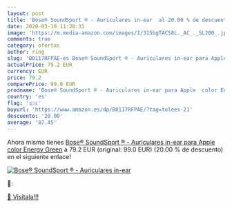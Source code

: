 ```yaml
---
layout: post
title: 'Bose® SoundSport ® - Auriculares in-ear  al 20.00 % de descuento'
date: 2020-03-10 11:28:31
image: 'https://m.media-amazon.com/images/I/315bgTACS8L._AC_._SL200_.jpg'
comments: true
category: ofertas
author: ring
slug: 'B0117RFPAE-es Bose® SoundSport ® - Auriculares in-ear para Apple  color Energy Green'
actualPrice: 79.2 EUR
currency: EUR
price: 79.2
comparePrice: 99.0 EUR
prodname: 'Bose® SoundSport ® - Auriculares in-ear para Apple  color Energy Green'
country: 'es'
flag: '🇪🇸'
buyurl: 'https://www.amazon.es/dp/B0117RFPAE/?tag=tolees-21'
descuento: '20.00'
average: '87.45'
---
```


Ahora mismo tienes [Bose® SoundSport ® - Auriculares in-ear para Apple  color Energy Green](https://www.amazon.es/dp/B0117RFPAE/?tag=tolees-21) a 79.2 EUR (original: 99.0 EUR) (20.00 %  de descuento) en el siguiente enlace!

[![Bose® SoundSport ® - Auriculares in-ear ](https://m.media-amazon.com/images/I/315bgTACS8L._AC_._SL200_.jpg)](https://www.amazon.es/dp/B0117RFPAE/?tag=tolees-21)

🔎:


[🛒 Visítala!!!](https://www.amazon.es/dp/B0117RFPAE/?tag=tolees-21)
